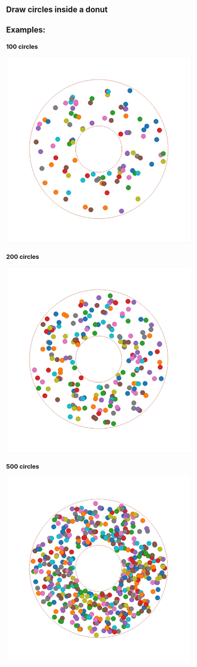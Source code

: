 ## Draw circles inside a donut

## Examples:

### 100 circles
![100 circles](https://github.com/Sufflavus/D3Examples/blob/master/2_Donut/results/100.png)

### 200 circles
![200 circles](https://github.com/Sufflavus/D3Examples/blob/master/2_Donut/results/200.png)

### 500 circles
![500 circles](https://github.com/Sufflavus/D3Examples/blob/master/2_Donut/results/500.png)